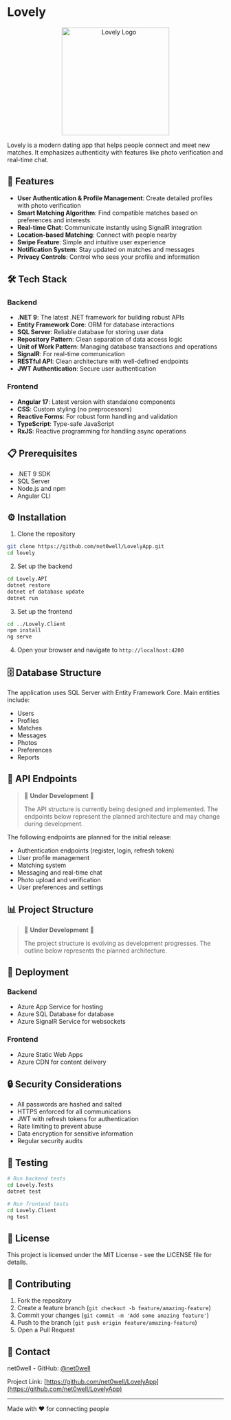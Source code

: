 # Lovely

<div align="center">
  <img src="/api/placeholder/250/100" alt="Lovely Logo" width="250">
</div>

Lovely is a modern dating app that helps people connect and meet new matches. It emphasizes authenticity with features like photo verification and real-time chat.

## 🌟 Features

- **User Authentication & Profile Management**: Create detailed profiles with photo verification
- **Smart Matching Algorithm**: Find compatible matches based on preferences and interests
- **Real-time Chat**: Communicate instantly using SignalR integration
- **Location-based Matching**: Connect with people nearby
- **Swipe Feature**: Simple and intuitive user experience
- **Notification System**: Stay updated on matches and messages
- **Privacy Controls**: Control who sees your profile and information

## 🛠️ Tech Stack

### Backend
- **.NET 9**: The latest .NET framework for building robust APIs
- **Entity Framework Core**: ORM for database interactions
- **SQL Server**: Reliable database for storing user data
- **Repository Pattern**: Clean separation of data access logic
- **Unit of Work Pattern**: Managing database transactions and operations
- **SignalR**: For real-time communication
- **RESTful API**: Clean architecture with well-defined endpoints
- **JWT Authentication**: Secure user authentication

### Frontend
- **Angular 17**: Latest version with standalone components
- **CSS**: Custom styling (no preprocessors)
- **Reactive Forms**: For robust form handling and validation
- **TypeScript**: Type-safe JavaScript
- **RxJS**: Reactive programming for handling async operations

## 📋 Prerequisites

- .NET 9 SDK
- SQL Server
- Node.js and npm
- Angular CLI

## ⚙️ Installation

1. Clone the repository
```bash
git clone https://github.com/net0well/LovelyApp.git
cd lovely
```

2. Set up the backend
```bash
cd Lovely.API
dotnet restore
dotnet ef database update
dotnet run
```

3. Set up the frontend
```bash
cd ../Lovely.Client
npm install
ng serve
```

4. Open your browser and navigate to `http://localhost:4200`

## 🗄️ Database Structure

The application uses SQL Server with Entity Framework Core. Main entities include:
- Users
- Profiles
- Matches
- Messages
- Photos
- Preferences
- Reports

## 📱 API Endpoints

> 🚧 **Under Development** 🚧
> 
> The API structure is currently being designed and implemented. The endpoints below represent the planned architecture and may change during development.

The following endpoints are planned for the initial release:

- Authentication endpoints (register, login, refresh token)
- User profile management
- Matching system
- Messaging and real-time chat
- Photo upload and verification
- User preferences and settings

## 📊 Project Structure

> 🚧 **Under Development** 🚧
> 
> The project structure is evolving as development progresses. The outline below represents the planned architecture.


## 🚀 Deployment

### Backend
- Azure App Service for hosting
- Azure SQL Database for database
- Azure SignalR Service for websockets

### Frontend
- Azure Static Web Apps
- Azure CDN for content delivery

## 🔒 Security Considerations

- All passwords are hashed and salted
- HTTPS enforced for all communications
- JWT with refresh tokens for authentication
- Rate limiting to prevent abuse
- Data encryption for sensitive information
- Regular security audits

## 🧪 Testing

```bash
# Run backend tests
cd Lovely.Tests
dotnet test

# Run frontend tests
cd Lovely.Client
ng test
```

## 📝 License

This project is licensed under the MIT License - see the LICENSE file for details.

## 👥 Contributing

1. Fork the repository
2. Create a feature branch (`git checkout -b feature/amazing-feature`)
3. Commit your changes (`git commit -m 'Add some amazing feature'`)
4. Push to the branch (`git push origin feature/amazing-feature`)
5. Open a Pull Request

## 📧 Contact

net0well - GitHub: [@net0well](https://github.com/net0well)

Project Link: [https://github.com/net0well/LovelyApp](https://github.com/net0well/LovelyApp)

---

Made with ❤️ for connecting people
